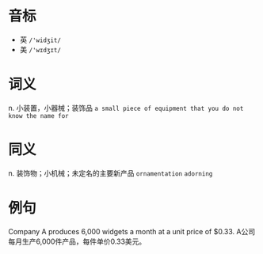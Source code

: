 # 音标

- 英 `/'widʒit/`
- 美 `/'wɪdʒɪt/`

# 词义

n. 小装置，小器械；装饰品
`a small piece of equipment that you do not know the name for`

# 同义

n. 装饰物；小机械；未定名的主要新产品
`ornamentation` `adorning`

# 例句

Company A produces 6,000 widgets a month at a unit price of $0.33.
A公司每月生产6,000件产品，每件单价0.33美元。


